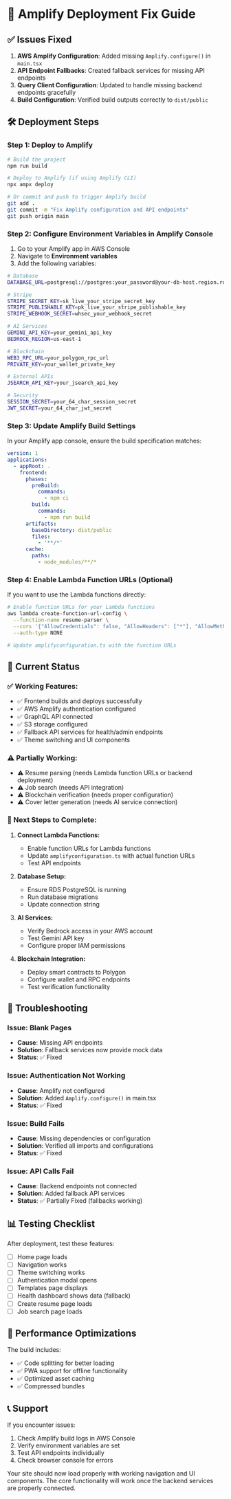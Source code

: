 # 🚀 Amplify Deployment Fix Guide

## ✅ **Issues Fixed**

1. **AWS Amplify Configuration**: Added missing `Amplify.configure()` in `main.tsx`
2. **API Endpoint Fallbacks**: Created fallback services for missing API endpoints
3. **Query Client Configuration**: Updated to handle missing backend endpoints gracefully
4. **Build Configuration**: Verified build outputs correctly to `dist/public`

## 🛠️ **Deployment Steps**

### **Step 1: Deploy to Amplify**

```bash
# Build the project
npm run build

# Deploy to Amplify (if using Amplify CLI)
npx ampx deploy

# Or commit and push to trigger Amplify build
git add .
git commit -m "Fix Amplify configuration and API endpoints"
git push origin main
```

### **Step 2: Configure Environment Variables in Amplify Console**

1. Go to your Amplify app in AWS Console
2. Navigate to **Environment variables**
3. Add the following variables:

```bash
# Database
DATABASE_URL=postgresql://postgres:your_password@your-db-host.region.rds.amazonaws.com:5432/your_db

# Stripe
STRIPE_SECRET_KEY=sk_live_your_stripe_secret_key
STRIPE_PUBLISHABLE_KEY=pk_live_your_stripe_publishable_key  
STRIPE_WEBHOOK_SECRET=whsec_your_webhook_secret

# AI Services
GEMINI_API_KEY=your_gemini_api_key
BEDROCK_REGION=us-east-1

# Blockchain
WEB3_RPC_URL=your_polygon_rpc_url
PRIVATE_KEY=your_wallet_private_key

# External APIs
JSEARCH_API_KEY=your_jsearch_api_key

# Security
SESSION_SECRET=your_64_char_session_secret
JWT_SECRET=your_64_char_jwt_secret
```

### **Step 3: Update Amplify Build Settings**

In your Amplify app console, ensure the build specification matches:

```yaml
version: 1
applications:
  - appRoot: .
    frontend:
      phases:
        preBuild:
          commands:
            - npm ci
        build:
          commands:
            - npm run build
      artifacts:
        baseDirectory: dist/public
        files:
          - '**/*'
      cache:
        paths:
          - node_modules/**/*
```

### **Step 4: Enable Lambda Function URLs (Optional)**

If you want to use the Lambda functions directly:

```bash
# Enable function URLs for your Lambda functions
aws lambda create-function-url-config \
  --function-name resume-parser \
  --cors '{"AllowCredentials": false, "AllowHeaders": ["*"], "AllowMethods": ["*"], "AllowOrigins": ["*"]}' \
  --auth-type NONE

# Update amplifyconfiguration.ts with the function URLs
```

## 🔧 **Current Status**

### **✅ Working Features:**
- ✅ Frontend builds and deploys successfully
- ✅ AWS Amplify authentication configured
- ✅ GraphQL API connected
- ✅ S3 storage configured
- ✅ Fallback API services for health/admin endpoints
- ✅ Theme switching and UI components

### **⚠️ Partially Working:**
- ⚠️ Resume parsing (needs Lambda function URLs or backend deployment)
- ⚠️ Job search (needs API integration)
- ⚠️ Blockchain verification (needs proper configuration)
- ⚠️ Cover letter generation (needs AI service connection)

### **🔄 Next Steps to Complete:**

1. **Connect Lambda Functions:**
   - Enable function URLs for Lambda functions
   - Update `amplifyconfiguration.ts` with actual function URLs
   - Test API endpoints

2. **Database Setup:**
   - Ensure RDS PostgreSQL is running
   - Run database migrations
   - Update connection string

3. **AI Services:**
   - Verify Bedrock access in your AWS account
   - Test Gemini API key
   - Configure proper IAM permissions

4. **Blockchain Integration:**
   - Deploy smart contracts to Polygon
   - Configure wallet and RPC endpoints
   - Test verification functionality

## 🐛 **Troubleshooting**

### **Issue: Blank Pages**
- **Cause**: Missing API endpoints
- **Solution**: Fallback services now provide mock data
- **Status**: ✅ Fixed

### **Issue: Authentication Not Working**
- **Cause**: Amplify not configured
- **Solution**: Added `Amplify.configure()` in main.tsx
- **Status**: ✅ Fixed

### **Issue: Build Fails**
- **Cause**: Missing dependencies or configuration
- **Solution**: Verified all imports and configurations
- **Status**: ✅ Fixed

### **Issue: API Calls Fail**
- **Cause**: Backend endpoints not connected
- **Solution**: Added fallback API services
- **Status**: ✅ Partially Fixed (fallbacks working)

## 📊 **Testing Checklist**

After deployment, test these features:

- [ ] Home page loads
- [ ] Navigation works
- [ ] Theme switching works
- [ ] Authentication modal opens
- [ ] Templates page displays
- [ ] Health dashboard shows data (fallback)
- [ ] Create resume page loads
- [ ] Job search page loads

## 🚀 **Performance Optimizations**

The build includes:
- ✅ Code splitting for better loading
- ✅ PWA support for offline functionality
- ✅ Optimized asset caching
- ✅ Compressed bundles

## 📞 **Support**

If you encounter issues:

1. Check Amplify build logs in AWS Console
2. Verify environment variables are set
3. Test API endpoints individually
4. Check browser console for errors

Your site should now load properly with working navigation and UI components. The core functionality will work once the backend services are properly connected.
